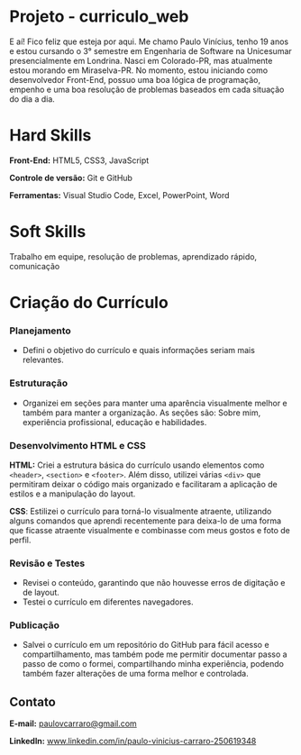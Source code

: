 # Projeto - curriculo_web

E aí! Fico feliz que esteja por aqui. Me chamo Paulo Vinícius, tenho 19 anos e estou cursando o 3° semestre em Engenharia de Software na Unicesumar presencialmente em Londrina. Nasci em Colorado-PR, mas atualmente estou morando em Miraselva-PR. No momento, estou iniciando como desenvolvedor Front-End, possuo uma boa lógica de programação, empenho e uma boa resolução de problemas baseados em cada situação do dia a dia.

# Hard Skills 
**Front-End:** HTML5, CSS3, JavaScript

**Controle de versão:** Git e GitHub

**Ferramentas:** Visual Studio Code, Excel, PowerPoint, Word

# Soft Skills 
 Trabalho em equipe, resolução de problemas, aprendizado rápido, comunicação 

# Criação do Currículo

### Planejamento
- Defini o objetivo do currículo e quais informações seriam mais relevantes.

### Estruturação
- Organizei em seções para manter uma aparência visualmente melhor e também para manter a organização. As seções são: Sobre mim, experiência profissional, educação e habilidades.

### Desenvolvimento HTML e CSS
**HTML:** Criei a estrutura básica do currículo usando elementos como `<header>`, `<section>` e `<footer>`. Além disso, utilizei várias  `<div>` que permitiram deixar o código mais organizado e  facilitaram a aplicação de estilos e a manipulação do layout.

**CSS**: Estilizei o currículo para torná-lo visualmente atraente, utilizando alguns comandos que aprendi recentemente para deixa-lo de uma  forma que ficasse atraente visualmente e combinasse com meus gostos e foto de perfil.

### Revisão e Testes
- Revisei o conteúdo, garantindo que não houvesse erros de digitação e de layout.
- Testei o currículo em diferentes navegadores.

### Publicação
- Salvei o currículo em um repositório do GitHub para fácil acesso e compartilhamento, mas também pode me permitir documentar passo a passo de como  o formei, compartilhando minha experiência, podendo também fazer alterações de uma forma melhor e controlada.

## Contato

**E-mail:** paulovcarraro@gmail.com

**LinkedIn:** www.linkedin.com/in/paulo-vinicius-carraro-250619348